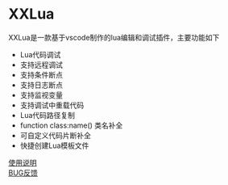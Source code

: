 # XXLua 
XXLua是一款基于vscode制作的lua编辑和调试插件，主要功能如下
- Lua代码调试
- 支持远程调试
- 支持条件断点
- 支持日志断点
- 支持监视变量
- 支持调试中重载代码
- Lua代码路径复制
- function class:name() 类名补全
- 可自定义代码片断补全
- 快捷创建Lua模板文件

[使用说明](https://www.showdoc.com.cn/XXLua/7704782472938984)  
[BUG反馈](https://github.com/qweyouke/XXLua-for-VSCode/issues)
